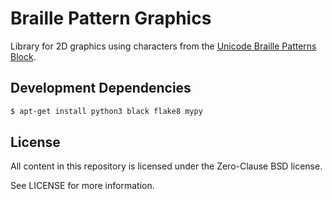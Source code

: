 # Braille Pattern Graphics
Library for 2D graphics using characters from the [Unicode Braille Patterns
Block](https://en.wikipedia.org/wiki/Braille_Patterns).

## Development Dependencies
```sh
$ apt-get install python3 black flake8 mypy
```

## License
All content in this repository is licensed under the Zero-Clause BSD license.

See LICENSE for more information.

